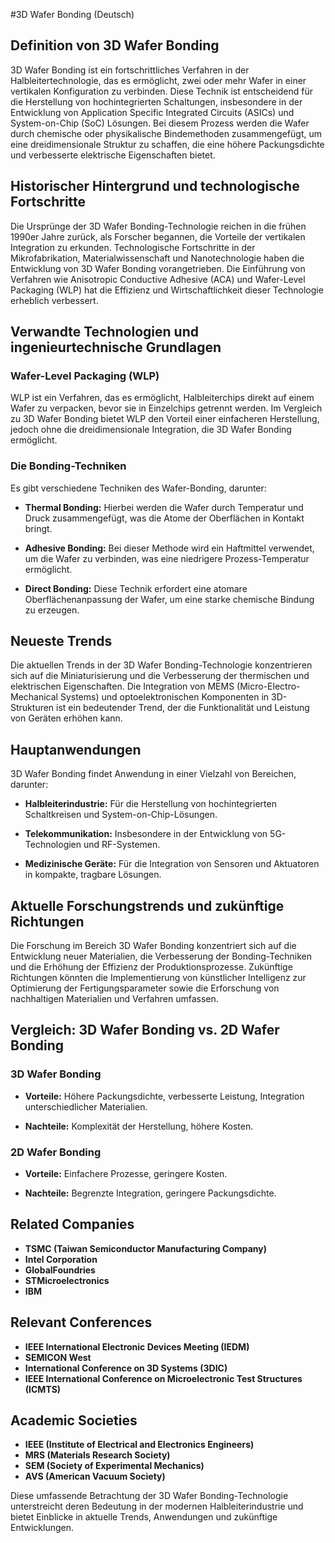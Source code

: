 #3D Wafer Bonding (Deutsch)

## Definition von 3D Wafer Bonding

3D Wafer Bonding ist ein fortschrittliches Verfahren in der Halbleitertechnologie, das es ermöglicht, zwei oder mehr Wafer in einer vertikalen Konfiguration zu verbinden. Diese Technik ist entscheidend für die Herstellung von hochintegrierten Schaltungen, insbesondere in der Entwicklung von Application Specific Integrated Circuits (ASICs) und System-on-Chip (SoC) Lösungen. Bei diesem Prozess werden die Wafer durch chemische oder physikalische Bindemethoden zusammengefügt, um eine dreidimensionale Struktur zu schaffen, die eine höhere Packungsdichte und verbesserte elektrische Eigenschaften bietet.

## Historischer Hintergrund und technologische Fortschritte

Die Ursprünge der 3D Wafer Bonding-Technologie reichen in die frühen 1990er Jahre zurück, als Forscher begannen, die Vorteile der vertikalen Integration zu erkunden. Technologische Fortschritte in der Mikrofabrikation, Materialwissenschaft und Nanotechnologie haben die Entwicklung von 3D Wafer Bonding vorangetrieben. Die Einführung von Verfahren wie Anisotropic Conductive Adhesive (ACA) und Wafer-Level Packaging (WLP) hat die Effizienz und Wirtschaftlichkeit dieser Technologie erheblich verbessert.

## Verwandte Technologien und ingenieurtechnische Grundlagen

### Wafer-Level Packaging (WLP)

WLP ist ein Verfahren, das es ermöglicht, Halbleiterchips direkt auf einem Wafer zu verpacken, bevor sie in Einzelchips getrennt werden. Im Vergleich zu 3D Wafer Bonding bietet WLP den Vorteil einer einfacheren Herstellung, jedoch ohne die dreidimensionale Integration, die 3D Wafer Bonding ermöglicht.

### Die Bonding-Techniken

Es gibt verschiedene Techniken des Wafer-Bonding, darunter:

- **Thermal Bonding:** Hierbei werden die Wafer durch Temperatur und Druck zusammengefügt, was die Atome der Oberflächen in Kontakt bringt.
  
- **Adhesive Bonding:** Bei dieser Methode wird ein Haftmittel verwendet, um die Wafer zu verbinden, was eine niedrigere Prozess-Temperatur ermöglicht.

- **Direct Bonding:** Diese Technik erfordert eine atomare Oberflächenanpassung der Wafer, um eine starke chemische Bindung zu erzeugen.

## Neueste Trends

Die aktuellen Trends in der 3D Wafer Bonding-Technologie konzentrieren sich auf die Miniaturisierung und die Verbesserung der thermischen und elektrischen Eigenschaften. Die Integration von MEMS (Micro-Electro-Mechanical Systems) und optoelektronischen Komponenten in 3D-Strukturen ist ein bedeutender Trend, der die Funktionalität und Leistung von Geräten erhöhen kann.

## Hauptanwendungen

3D Wafer Bonding findet Anwendung in einer Vielzahl von Bereichen, darunter:

- **Halbleiterindustrie:** Für die Herstellung von hochintegrierten Schaltkreisen und System-on-Chip-Lösungen.
  
- **Telekommunikation:** Insbesondere in der Entwicklung von 5G-Technologien und RF-Systemen.

- **Medizinische Geräte:** Für die Integration von Sensoren und Aktuatoren in kompakte, tragbare Lösungen.

## Aktuelle Forschungstrends und zukünftige Richtungen

Die Forschung im Bereich 3D Wafer Bonding konzentriert sich auf die Entwicklung neuer Materialien, die Verbesserung der Bonding-Techniken und die Erhöhung der Effizienz der Produktionsprozesse. Zukünftige Richtungen könnten die Implementierung von künstlicher Intelligenz zur Optimierung der Fertigungsparameter sowie die Erforschung von nachhaltigen Materialien und Verfahren umfassen.

## Vergleich: 3D Wafer Bonding vs. 2D Wafer Bonding

### 3D Wafer Bonding

- **Vorteile:** Höhere Packungsdichte, verbesserte Leistung, Integration unterschiedlicher Materialien.
  
- **Nachteile:** Komplexität der Herstellung, höhere Kosten.

### 2D Wafer Bonding

- **Vorteile:** Einfachere Prozesse, geringere Kosten.
  
- **Nachteile:** Begrenzte Integration, geringere Packungsdichte.

## Related Companies

- **TSMC (Taiwan Semiconductor Manufacturing Company)**
- **Intel Corporation**
- **GlobalFoundries**
- **STMicroelectronics**
- **IBM**

## Relevant Conferences

- **IEEE International Electronic Devices Meeting (IEDM)**
- **SEMICON West**
- **International Conference on 3D Systems (3DIC)**
- **IEEE International Conference on Microelectronic Test Structures (ICMTS)**

## Academic Societies

- **IEEE (Institute of Electrical and Electronics Engineers)**
- **MRS (Materials Research Society)**
- **SEM (Society of Experimental Mechanics)**
- **AVS (American Vacuum Society)**

Diese umfassende Betrachtung der 3D Wafer Bonding-Technologie unterstreicht deren Bedeutung in der modernen Halbleiterindustrie und bietet Einblicke in aktuelle Trends, Anwendungen und zukünftige Entwicklungen.